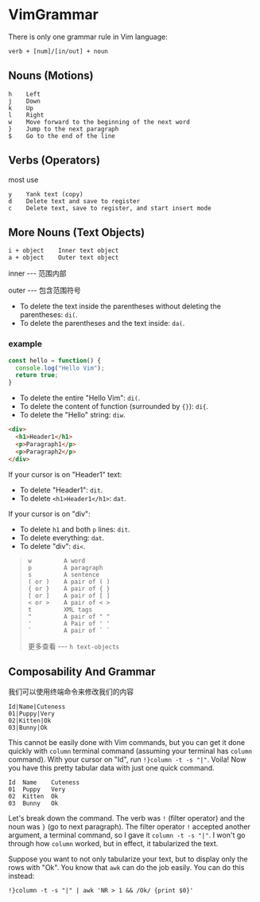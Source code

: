 # VimGrammar

There is only one grammar rule in Vim language:

```shell
verb + [num]/[in/out] + noun
```

## Nouns (Motions)

```shell
h    Left
j    Down
k    Up
l    Right
w    Move forward to the beginning of the next word
}    Jump to the next paragraph
$    Go to the end of the line
```

## Verbs (Operators)

most use

```shell
y    Yank text (copy)
d    Delete text and save to register
c    Delete text, save to register, and start insert mode
```

## More Nouns (Text Objects)

```shell
i + object    Inner text object
a + object    Outer text object
```

inner --- 范围内部

outer --- 包含范围符号

- To delete the text inside the parentheses without deleting the parentheses: `di(`.
- To delete the parentheses and the text inside: `da(`.

### example

```js
const hello = function() {
  console.log("Hello Vim");
  return true;
}
```

- To delete the entire "Hello Vim": `di(`.
- To delete the content of function (surrounded by `{}`): `di{`.
- To delete the "Hello" string: `diw`.

```html
<div>
  <h1>Header1</h1>
  <p>Paragraph1</p>
  <p>Paragraph2</p>
</div>
```

If your cursor is on "Header1" text:

- To delete "Header1": `dit`.
- To delete `<h1>Header1</h1>`: `dat`.

If your cursor is on "div":

- To delete `h1` and both `p` lines: `dit`.
- To delete everything: `dat`.
- To delete "div": `di<`.

> ```
> w         A word
> p         A paragraph
> s         A sentence
> ( or )    A pair of ( )
> { or }    A pair of { }
> [ or ]    A pair of [ ]
> < or >    A pair of < >
> t         XML tags
> "         A pair of " "
> '         A Pair of ' '
> `         A pair of ` `
> ```
>
> 更多查看 --- `h text-objects`

## Composability And Grammar

我们可以使用终端命令来修改我们的内容

```
Id|Name|Cuteness
01|Puppy|Very
02|Kitten|Ok
03|Bunny|Ok
```

This cannot be easily done with Vim commands, but you can get it done quickly with `column` terminal command (assuming your terminal has `column` command). With your cursor on "Id", run `!}column -t -s "|"`. Voila! Now you have this pretty tabular data with just one quick command.

```
Id  Name    Cuteness
01  Puppy   Very
02  Kitten  Ok
03  Bunny   Ok
```

Let's break down the command. The verb was `!` (filter operator) and the noun was `}` (go to next paragraph). The filter operator `!` accepted another argument, a terminal command, so I gave it `column -t -s "|"`. I won't go through how `column` worked, but in effect, it tabularized the text.

Suppose you want to not only tabularize your text, but to display only the rows with "Ok". You know that `awk` can do the job easily. You can do this instead:

```
!}column -t -s "|" | awk 'NR > 1 && /Ok/ {print $0}'
```

